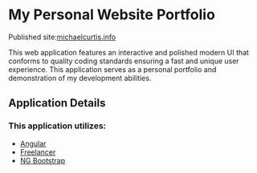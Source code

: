 # My Personal Website Portfolio

Published site:[michaelcurtis.info](https://michaelcurtis.info)

This web application features an interactive and polished modern UI that conforms to quality coding standards ensuring a fast and unique user experience. This application serves as a personal portfolio and demonstration of my development abilities.

## Application Details

### This application utilizes:

- [Angular](https://angular.io/)
- [Freelancer](https://startbootstrap.github.io/startbootstrap-freelancer/)
- [NG Bootstrap](https://ng-bootstrap.github.io/#/home)
